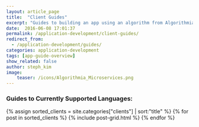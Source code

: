 ```yaml
---
layout: article_page
title:  "Client Guides"
excerpt: "Guides to building an app using an algorithm from Algorithmia in: Python, R, Scala, Rust, Java, Ruby, JavaScript, and Android."
date:  2016-06-08 17:01:37
permalink: /application-development/client-guides/
redirect_from:
  - /application-development/guides/
categories: application-development
tags: [app-guide-overview]
show_related: false
author: steph_kim
image:
    teaser: /icons/Algorithmia_Microservices.png
---
```


### Guides to Currently Supported Languages:
<div id="page-wrapper">

  <div class="tiles">
    {% assign sorted_clients = site.categories["clients"] | sort:"title" %}
    {% for post in sorted_clients %}
      {% include post-grid.html %}
    {% endfor %}
  </div><!-- /.tiles -->

</div>
